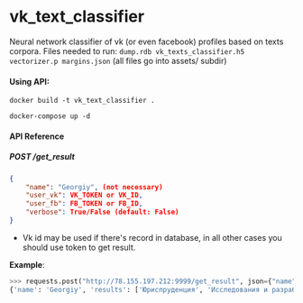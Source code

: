 # vk_text_classifier
Neural network classifier of vk (or even facebook) profiles based on texts corpora.
Files needed to run: `dump.rdb vk_texts_classifier.h5 vectorizer.p margins.json`
(all files go into assets/ subdir)


#### Using API:
```
docker build -t vk_text_classifier .

docker-compose up -d
```

#### API Reference
##### POST /get_result
```json
{
	"name": "Georgiy", (not necessary)
	"user_vk": VK_TOKEN or VK_ID,
	"user_fb": FB_TOKEN or FB_ID,
	"verbose": True/False (default: False)
}
```
* Vk id may be used if there's record in database, in all other cases you should use token to get result.

**Example**:
```python
>>> requests.post("http://78.155.197.212:9999/get_result", json={"name": "Georgiy", "user_vk": 134070307}).json()
{'name': 'Georgiy', 'results': ['Юриспруденция', 'Исследования и разработки', 'Благотворительность', 'Инновации и модернизация']}
```
